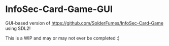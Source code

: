 # InfoSec-Card-Game-GUI

GUI-based version of https://github.com/SolderFumes/InfoSec-Card-Game using SDL2!

This is a WIP and may or may not ever be completed :) 
